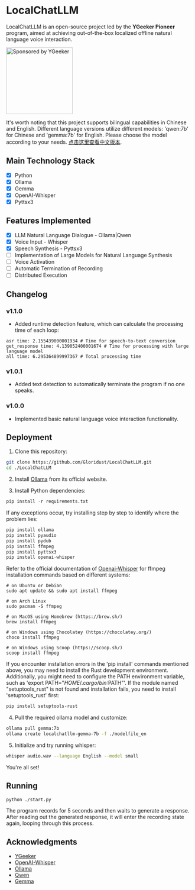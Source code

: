 # LocalChatLLM

LocalChatLLM is an open-source project led by the **YGeeker Pioneer** program, aimed at achieving out-of-the-box localized offline natural language voice interaction.

<a href="https://www.ygeeker.com">
  <img width="180" alt="Sponsored by YGeeker" src="https://www.ygeeker.com/badge/sponsor.png">
</a >

It's worth noting that this project supports bilingual capabilities in Chinese and English. Different language versions utilize different models: 'qwen:7b' for Chinese and 'gemma:7b' for English. Please choose the model according to your needs. [点击这里查看中文版本](./README.md).

## Main Technology Stack

- [x] Python  
- [x] Ollama  
- [x] Gemma
- [x] OpenAI-Whisper  
- [x] Pyttsx3  

## Features Implemented

- [x] LLM Natural Language Dialogue - Ollama|Qwen  
- [x] Voice Input - Whisper  
- [x] Speech Synthesis - Pyttsx3
- [ ] Implementation of Large Models for Natural Language Synthesis
- [ ] Voice Activation
- [ ] Automatic Termination of Recording
- [ ] Distributed Execution

## Changelog

### v1.1.0
- Added runtime detection feature, which can calculate the processing time of each loop:

```
asr time: 2.155439000001934 # Time for speech-to-text conversion
get_response time: 4.139052400001674 # Time for processing with large language model
all time: 6.295364899997367 # Total processing time
```

### v1.0.1

- Added text detection to automatically terminate the program if no one speaks.

### v1.0.0

- Implemented basic natural language voice interaction functionality.

## Deployment

1. Clone this repository:

```bash
git clone https://github.com/Gloridust/LocalChatLLM.git
cd ./LocalChatLLM
```

2. Install [Ollama](https://ollama.com/download) from its official website.

3. Install Python dependencies:

```python
pip install -r requirements.txt
```

If any exceptions occur, try installing step by step to identify where the problem lies:

```python
pip install ollama
pip install pyaudio
pip install pydub
pip install ffmpeg
pip install pyttsx3
pip install openai-whisper
```

Refer to the official documentation of [Openai-Whisper](https://github.com/openai/whisper?tab=readme-ov-file#setup) for ffmpeg installation commands based on different systems:

```shell
# on Ubuntu or Debian
sudo apt update && sudo apt install ffmpeg

# on Arch Linux
sudo pacman -S ffmpeg

# on MacOS using Homebrew (https://brew.sh/)
brew install ffmpeg

# on Windows using Chocolatey (https://chocolatey.org/)
choco install ffmpeg

# on Windows using Scoop (https://scoop.sh/)
scoop install ffmpeg
```

If you encounter installation errors in the 'pip install' commands mentioned above, you may need to install the Rust development environment. Additionally, you might need to configure the PATH environment variable, such as 'export PATH="$HOME/.cargo/bin:$PATH"'. If the module named "setuptools_rust" is not found and installation fails, you need to install 'setuptools_rust' first:

```bash
pip install setuptools-rust
```

4. Pull the required ollama model and customize:

```bash
ollama pull gemma:7b
ollama create localchatllm-gemma-7b -f ./modelfile_en
```

5. Initialize and try running whisper:

```bash
whisper audio.wav --language English --model small
```

You're all set!

## Running

```bash
python ./start.py
```

The program records for 5 seconds and then waits to generate a response. After reading out the generated response, it will enter the recording state again, looping through this process.

## Acknowledgments

- [YGeeker](https://github.com/ygeeker)
- [OpenAI-Whisper](https://github.com/openai/whisper)
- [Ollama](https://github.com/ollama/ollama-python)
- [Qwen](https://huggingface.co/Qwen)
- [Gemma](https://huggingface.co/Qwen)